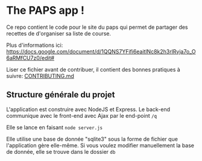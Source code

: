 # The PAPS app !
Ce repo contient le code pour le site du paps qui permet de partager des recettes de d'organiser sa liste de course.

Plus d'informations ici: https://docs.google.com/document/d/1QQNS7YFifi6eaitlNc8k2h3rlRvja7o_O6aRMfCU7z0/edit#

Liser ce fichier avant de contribuer, il contient des bonnes pratiques à suivre: [CONTRIBUTING.md](CONTRIBUTING.md)

## Structure générale du projet

L'application est construire avec NodeJS et Express. Le back-end communique avec le front-end avec Ajax par le end-point `/q`

Elle se lance en faisant `node server.js`

Elle utilise une base de donnée "sqlite3" sous la forme de fichier que l'application gère elle-même. Si vous voulez modifier manuellement la base de donnée, elle se trouve dans le dossier `db`